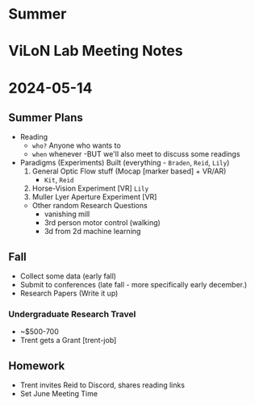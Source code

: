 # Summer
# ViLoN Lab Meeting Notes

# 2024-05-14

## Summer Plans
- Reading
    - `who?` Anyone who wants to
    - `when` whenever -BUT we'll also meet to discuss some readings
- Paradigms (Experiments) Built (everything - `Braden`, `Reid`, `Lily`)
    1. General Optic Flow stuff (Mocap [marker based] + VR/AR)
        - `Kit`, `Reid`
    2. Horse-Vision Experiment [VR] `Lily`
    3. Muller Lyer Aperture Experiment [VR]
    - Other random Research Questions
        - vanishing mill
        - 3rd person motor control (walking)
        - 3d from 2d machine learning


## Fall 
- Collect some data (early fall)
- Submit to conferences (late fall - more specifically early december.)
- Research Papers (Write it up)

### Undergraduate Research Travel
- ~$500-700
- Trent gets a Grant [trent-job]

## Homework
- Trent invites Reid to Discord, shares reading links
- Set June Meeting Time